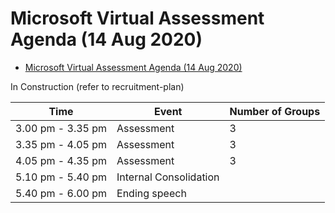 # Microsoft Virtual Assessment Agenda (14 Aug 2020)

- [Microsoft Virtual Assessment Agenda (14 Aug 2020)](#microsoft-virtual-assessment-agenda-14-aug-2020)

In Construction (refer to recruitment-plan)

| Time              | Event                  | Number of Groups |
| ----------------- | ---------------------- | ---------------- |
| 3.00 pm - 3.35 pm | Assessment             | 3                |
| 3.35 pm - 4.05 pm | Assessment             | 3                |
| 4.05 pm - 4.35 pm | Assessment             | 3                |
| 5.10 pm - 5.40 pm | Internal Consolidation |                  |
| 5.40 pm - 6.00 pm | Ending speech          |                  |


